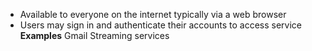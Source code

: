 - Available to everyone on the internet typically via a web browser
- Users may sign in and authenticate their accounts to access service
**Examples**
	Gmail
	Streaming services